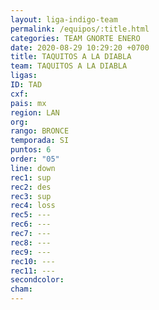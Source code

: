 ```yaml
---
layout: liga-indigo-team
permalink: /equipos/:title.html
categories: TEAM GNORTE ENERO
date: 2020-08-29 10:29:20 +0700
title: TAQUITOS A LA DIABLA
team: TAQUITOS A LA DIABLA
ligas: 
ID: TAD
cxf: 
pais: mx
region: LAN
org: 
rango: BRONCE
temporada: SI
puntos: 6
order: "05"
line: down
rec1: sup
rec2: des
rec3: sup
rec4: loss
rec5: ---
rec6: ---
rec7: ---
rec8: ---
rec9: ---
rec10: ---
rec11: ---
secondcolor: 
cham:
---
```



